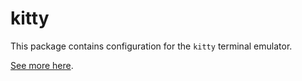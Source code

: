 # kitty

This package contains configuration for the `kitty` terminal emulator.

[See more here](https://sw.kovidgoyal.net/kitty/).

